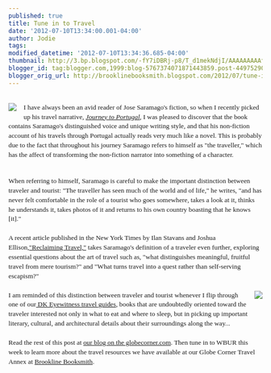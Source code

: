 ```yaml
---
published: true
title: Tune in to Travel
date: '2012-07-10T13:34:00.001-04:00'
author: Jodie
tags: 
modified_datetime: '2012-07-10T13:34:36.685-04:00'
thumbnail: http://3.bp.blogspot.com/-fY7iDBRj-p8/T_d1mekNdjI/AAAAAAAAAfw/8J1UYmrb_5Y/s72-c/jourport.GIF
blogger_id: tag:blogger.com,1999:blog-5767374071871443859.post-4497529019548970388
blogger_orig_url: http://brooklinebooksmith.blogspot.com/2012/07/tune-in-to-travel.html
---
```


<br /><a href="http://3.bp.blogspot.com/-fY7iDBRj-p8/T_d1mekNdjI/AAAAAAAAAfw/8J1UYmrb_5Y/s1600/jourport.GIF" imageanchor="1" style="clear: left; float: left; margin-bottom: 1em; margin-right: 1em;"><img border="0" src="http://3.bp.blogspot.com/-fY7iDBRj-p8/T_d1mekNdjI/AAAAAAAAAfw/8J1UYmrb_5Y/s1600/jourport.GIF" /></a><span style="font-family: Georgia, 'Times New Roman', 'Bitstream Charter', Times, serif; font-size: 13.333333969116211px; line-height: 18.88888931274414px;">I have always been an avid reader of Jose Saramago's fiction, so when I recently picked up his travel narrative,&nbsp;</span><span class="Apple-style-span" mce_name="em" mce_style="font-style: italic;" style="font-family: Georgia, 'Times New Roman', 'Bitstream Charter', Times, serif; font-size: 13.333333969116211px; font-style: italic; line-height: 18.88888931274414px;"><a href="http://www.globecorner.com/t/t28/14174.php" mce_href="http://www.globecorner.com/t/t28/14174.php">Journey to Portugal</a></span><span style="font-family: Georgia, 'Times New Roman', 'Bitstream Charter', Times, serif; font-size: 13.333333969116211px; line-height: 18.88888931274414px;">, I was pleased to discover that the book contains Saramago's distinguished voice and unique writing style, and&nbsp;that his non-fiction account of his travels through Portugal actually reads very much like a novel. This is probably due to the fact that throughout his journey&nbsp;Saramago refers to himself as "the traveller," which has the affect of transforming the non-fiction narrator into something of a character.</span><br /><div style="font-family: Georgia, 'Times New Roman', 'Bitstream Charter', Times, serif; font-size: 13.333333969116211px; line-height: 18.88888931274414px;"><br />When referring to himself, Saramago is careful to make the important distinction between traveler and tourist:&nbsp;<span style="background-color: white; font-size: 13.333333969116211px; line-height: 18.88888931274414px;">"The traveller has seen much of the world and of life," he writes, "and has never felt comfortable in the role of a tourist who goes somewhere, takes a look at it, thinks he understands it, takes photos of it and returns to his own country boasting that he knows [it]."</span><br /><br /><span style="font-size: 13.333333969116211px; line-height: 18.88888931274414px;">A recent article published in the New York Times by Ilan Stavans and Joshua Ellison,</span><a href="http://opinionator.blogs.nytimes.com/2012/07/07/reclaiming-travel/" mce_href="http://opinionator.blogs.nytimes.com/2012/07/07/reclaiming-travel/" style="font-size: 13.333333969116211px; line-height: 18.88888931274414px;">"Reclaiming Travel,"</a><span style="font-size: 13.333333969116211px; line-height: 18.88888931274414px;">&nbsp;takes Saramago's definition of a traveler even further, exploring essential questions about the art of travel such as, "what distinguishes meaningful, fruitful travel from mere tourism?" and "What turns travel into a quest rather than self-serving escapism?"</span></div><div style="font-family: Georgia, 'Times New Roman', 'Bitstream Charter', Times, serif; font-size: 13.333333969116211px; line-height: 18.88888931274414px;"><br /></div><div style="font-family: Georgia, 'Times New Roman', 'Bitstream Charter', Times, serif; font-size: 13.333333969116211px; line-height: 18.88888931274414px;"><a href="http://3.bp.blogspot.com/-nk2iU4WB350/T_d1t6x20QI/AAAAAAAAAf4/GUhDju3UcVc/s1600/eyportug.GIF" imageanchor="1" style="clear: right; float: right; margin-bottom: 1em; margin-left: 1em;"><img border="0" src="http://3.bp.blogspot.com/-nk2iU4WB350/T_d1t6x20QI/AAAAAAAAAf4/GUhDju3UcVc/s1600/eyportug.GIF" /></a></div><div style="font-family: Georgia, 'Times New Roman', 'Bitstream Charter', Times, serif; font-size: 13.333333969116211px; line-height: 18.88888931274414px;">I am reminded of this distinction between traveler and tourist whenever I flip through one of our<a href="http://www.globecorner.com/s/52.html" mce_href="http://www.globecorner.com/s/52.html">&nbsp;DK Eyewitness travel guides</a>, books that are undoubtedly oriented toward the traveler interested not only in what to eat and where to sleep, but in picking up important literary, cultural, and architectural details about their surroundings along the way...</div><div style="font-family: Georgia, 'Times New Roman', 'Bitstream Charter', Times, serif; font-size: 13.333333969116211px; line-height: 18.88888931274414px;"><br /></div><div style="font-family: Georgia, 'Times New Roman', 'Bitstream Charter', Times, serif; font-size: 13.333333969116211px; line-height: 18.88888931274414px;"><span style="font-size: 13.333333969116211px; line-height: 18.88888931274414px;">Read the rest of this post at <a href="http://globecornerbookstore.com/blogs/">our blog on the globecorner.com</a>. Then tune in to WBUR this week to learn more about the travel resources we have available at our Globe Corner Travel Annex at&nbsp;</span><a href="http://brooklinebooksmith.com/" mce_href="http://brooklinebooksmith.com/" style="font-size: 13.333333969116211px; line-height: 18.88888931274414px;">Brookline Booksmith</a><span style="font-size: 13.333333969116211px; line-height: 18.88888931274414px;">.</span></div>